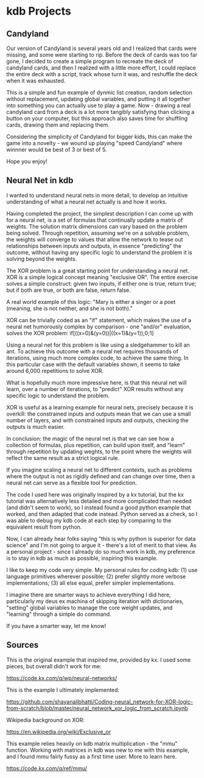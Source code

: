 # kdb Projects

## Candyland

Our version of Candyland is several years old and I realized that cards were missing, and some were starting to rip. Before the deck of cards was too far gone, I decided to create a simple program to recreate the deck of candyland cards, and then I realized with a little more effort, I could replace the entire deck with a script, track whose turn it was, and reshuffle the deck when it was exhausted.

This is a simple and fun example of dynmic list creation, random selection without replacement, updating global variables, and putting it all together into something you can actually use to play a game. Now - drawing a real candyland card from a deck is a lot more tangibly satisfying than clicking a button on your computer, but this approach also saves time for shuffling cards, drawing them and replacing them. 

Considering the simplicity of Candyland for bigger kids, this can make the game into a novelty - we wound up playing "speed Candyland" where winnner would be best of 3 or best of 5. 

Hope you enjoy!

## Neural Net in kdb

I wanted to understand neural nets in more detail, to develop an intuitive understanding of what a neural net actually is and how it works.

Having completed the project, the simplest description I can come up with for a neural net, is a set of formulas that continually update a matrix of weights. The solution matrix dimensions can vary based on the problem being solved. Through repetition, assuming we're on a solvable problem, the weights will converge to values that allow the network to tease out relationships between inputs and outputs, in essence "predicting" the outcome, without having any specific logic to understand the problem it is solving beyond the weights.

The XOR problem is a great starting point for understanding a neural net. XOR is a simple logical concept meaning "exclusive OR". The entire exercise solves a simple construct: given two inputs, if either one is true, return true; but if both are true, or both are false, return false.

A real world example of this logic: "Mary is either a singer or a poet (meaning, she is not neither, and she is not both)." 

XOR can be trivially coded as an "if" statement, which makes the use of a neural net humorously complex by comparison - one "and/or" evaluation, solves the XOR problem: if[((x=0)&(y=0))|((x=1)&(y=1));0;1]

Using a neural net for this problem is like using a sledgehammer to kill an ant. To achieve this outcome with a neural net requires thousands of iterations, using much more complex code, to achieve the same thing. In this particular case with the default variables shown, it seems to take around 6,000 repetitions to solve XOR.

What is hopefully much more impressive here, is that this neural net will learn, over a number of iterations, to "predict" XOR results without any specific logic to understand the problem. 

XOR is useful as a learning example for neural nets, precisely because it is overkill: the constrained inputs and outputs mean that we can use a small number of layers, and with constrained inputs and outputs, checking the outputs is much easier.

In conclusion: the magic of the neural net is that we can see how a collection of formulas, plus repetition, can build upon itself, and "learn" through repetition by updating weghts, to the point where the weights will reflect the same result as a strict logical rule. 

If you imagine scaling a neural net to different contexts, such as problems where the output is not as rigidly defined and can change over time, then a neural net can serve as a flexible tool for prediction.

The code I used here was originally inspired by a kx tutorial, but the kx tutorial was alternatively less detailed and more complicated than needed (and didn't seem to work), so I instead found a good python example that worked, and then adapted that code instead. Python served as a check, so I was able to debug my kdb code at each step by comparing to the equivalent result from python.

Now, I can already hear folks saying "this is why python is superior for data science" and I'm not going to argue it - there's a lot of merit to that view. As a personal project - since I already do so much work in kdb, my preference is to stay in kdb as much as possible, inspiring this example. 

I like to keep my code very simple. My personal rules for coding kdb: 
(1) use language primitives wherever possible;
(2) prefer slightly more verbose implementations;
(3) all else equal, prefer simpler implementations.

I imagine there are smarter ways to achieve everything I did here, particularly my deus ex machina of skipping iteration with dictionaries, "setting" global variables to manage the core weight updates, and "learning" through a simple do command. 

If you have a smarter way, let me know!

## Sources

This is the original example that inspired me, provided by kx. I used some pieces, but overall didn't work for me:

https://code.kx.com/q/wp/neural-networks/

This is the example I ultimately implemented:

https://github.com/shayanalibhatti/Coding-neural_network-for-XOR-logic-from-scratch/blob/master/neural_network_xor_logic_from_scratch.ipynb

Wikipedia background on XOR:

https://en.wikipedia.org/wiki/Exclusive_or

This example relies heavily on kdb matrix multiplication - the "mmu" function. Working with matrices in kdb was new to me with this example, and I found mmu fairly fussy as a first time user. More to learn here.

https://code.kx.com/q/ref/mmu/
